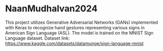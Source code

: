 # NaanMudhalvan2024
This project utilizes Generative Adversarial Networks (GANs) implemented with Keras to recognize hand gestures representing various signs in American Sign Language (ASL). The model is trained on the MNIST Sign Language dataset.
Dataset link: https://www.kaggle.com/datasets/datamunge/sign-language-mnist
